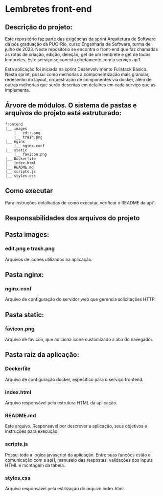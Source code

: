 # Lembretes front-end

## Descrição do projeto:
   Este repositório faz parte das exigências da sprint Arquitetura de Software
  da pós graduação da PUC-Rio, curso Engenharia de Software, turma de julho de 2023.
   Neste repositório se encontra o front-end que faz chamadas às rotas de criação,
  edição, deleção, get de um lembrete e get de todos lembretes. Este serviço
  se conecta diretamente com o serviço api1.

   Esta aplicação foi iniciada na sprint Desenvolvimento Fullstack Básico.
  Nesta sprint, possui como melhorias a componentização mais granular, redesenho
  do layout, orquestração de componentes via docker, além de outras melhorias
  que serão descritas em detalhes em cada serviço que as implementa.

## Árvore de módulos. O sistema de pastas e arquivos do projeto está estruturado:
    frontend
    |__ images
        |__ edit.png
        |__ trash.png
    |__ nginx
        |__ nginx.conf
    |__ static
        |__ favicon.png
    |__ Dockerfile
    |__ index.html
    |__ README.md
    |__ scripts.js
    |__ styles.css

## Como executar
   Para instruções detalhadas de como executar, verificar o README da api1.

## Responsabilidades dos arquivos do projeto

## Pasta images:
  ### edit.png e trash.png
   Arquivos de ícones utilizados na aplicação.

## Pasta nginx:
  ### nginx.conf
   Arquivo de configuração do servidor web que gerencia solicitações HTTP.

## Pasta static:
  ### favicon.png
   Arquivo de favicon, que adiciona ícone customizado à aba do navegador.

## Pasta raiz da aplicação:
  ### Dockerfile
   Arquivo de configuração docker, específico para o serviço frontend.

  ### index.html
   Arquivo responsável pela estrutura HTML da aplicação.

  ### README.md
   Este arquivo. Responsável por descrever a aplicação, seus objetivos
  e instruções para execução.

  ### scripts.js
   Possui toda a lógica javascript da aplicação. Entre suas funções
  estão a comunicação com a api1, manuseio das respostas, validações dos 
  inputs HTML e montagem da tabela.

  ### styles.css
   Arquivo responsável pela estilização do arquivo index.html.

